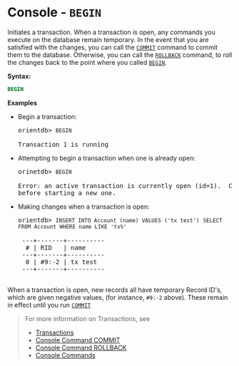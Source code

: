 # Console - `BEGIN`

Initiates a transaction.  When a transaction is open, any commands you execute on the database remain temporary.  In the event that you are satisfied with the changes, you can call the [`COMMIT`](Console-Command-Commit.md) command to commit them to the database.  Otherwise, you can call the [`ROLLBACK`](Console-Command-Rollback.md) command, to roll the changes back to the point where you called [`BEGIN`](Console-Command-Begin.md).

**Syntax:**

```sql
BEGIN
```

**Examples**

- Begin a transaction:

  <pre>
  orientdb> <code class="lang-sql userinput">BEGIN</code>

  Transaction 1 is running
  </pre>

- Attempting to begin a transaction when one is already open:

  <pre>
  orinetdb> <code class='lang-sql userinput'>BEGIN</code>

  Error: an active transaction is currently open (id=1).  Commit or rollback 
  before starting a new one.
  </pre>

- Making changes when a transaction is open:

  <pre>
  orientdb> <code class="lang-sql userinput">INSERT INTO Account (name) VALUES ('tx test')</code

  Inserted record 'Account#9:-2{name:tx test} v0' in 0,004000 sec(s).

  orientdb> <code class="lang-sql userinput">SELECT FROM Account WHERE name LIKE 'tx%'</code>
   
   ---+-------+----------
    # | RID   | name	
   ---+-------+----------
    0 | #9:-2 | tx test
   ---+-------+----------
   </pre>

When a transaction is open, new records all have temporary Record ID's, which are given negative values, (for instance, `#9:-2` above).  These remain in effect until you run [`COMMIT`](Console-Command-Commit.md)

>For more information on Transactions, see
>- [Transactions](Transactions.md)
>- [Console Command COMMIT](Console-Command-Commit.md)
>- [Console Command ROLLBACK](Console-Command-Rollback.md)
>- [Console Commands](Console-Commands.md)
